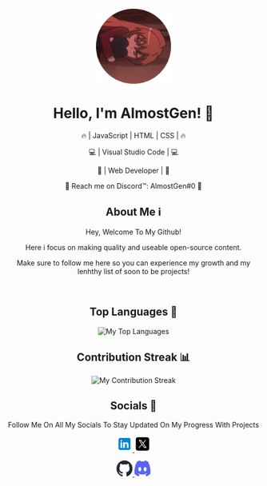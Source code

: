 <p align="center">
    <div align="center" class="rounded-image" style="display: block; margin: 0 auto;">
        <img src="imgs/pfpgit.png" alt="AlmostGen's Profile Picture" width="150" height="150">
    </div>
</p>

<div align="center">
  <h1>Hello, I'm AlmostGen! 👋</h1>
  <p>🔥 | JavaScript | HTML | CSS | 🔥</p>
  <p>💻 | Visual Studio Code | 💻</p>
  <p>🚀 | Web Developer | 🚀</p>
  <p>💬 Reach me on Discord™: AlmostGen#0 💬</p>
</div>

<div align="center">
  <h2>About Me ℹ️</h2>
  <p>
   Hey, Welcome To My Github!
  <p>Here i focus on making quality and useable open-source content.</p>
  <p>Make sure to follow me here so you can experience my growth and my lenhthy list of soon to be projects!</p>
  </p>
<br>
</div>
</p>

<div align="center">
  <h2>Top Languages 🚀</h2>
  <img src="https://github-readme-stats.vercel.app/api/top-langs/?username=AlmostGen&theme=blue-green" alt="My Top Languages"/>
</div>

<div align="center">
  <h2>Contribution Streak 📊</h2>
  <img src="https://github-readme-streak-stats.herokuapp.com/?user=AlmostGen&theme=blue-green" alt="My Contribution Streak"/>
</div>

<div align="center">
  <h2>Socials 🔗</h2>
  <p>
    Follow Me On All My Socials To Stay Updated On My Progress With Projects
  </p>
  <p>
    <a href="https://www.linkedin.com/in/almostgen/">
        <img src="imgs/linkedin.svg" alt="LinkedIn" width="32" height="32">
    </a>
    <a href="https://twitter.com/AlmostGen">
        <img src="imgs/x.svg" alt="Twitter" width="32" height="32">
    </a>
  </p>
</div>
<p align="center">
    <a href="https://github.com/AlmostGen">
      <img src="imgs/github.svg" alt="View My GitHub Profile" width="32" height="32">
    </a>
    <a href="https://discord.com/users/1017301174568898600">
      <img src="imgs/discord.svg" alt="Contact Me On Discord!" width="32" height="32">
    </a> 
</p>
